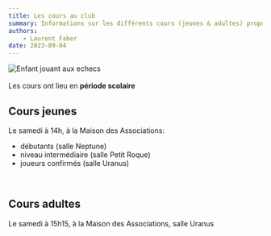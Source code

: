 ```yaml
---
title: Les cours au club
summary: Informations sur les différents cours (jeunes & adultes) proposés par le club.
authors:
    - Laurent Faber
date: 2023-09-04
---
```


<div class="container">
	<div class="bs-docs-section">
		<div class="row">
			<div class="col-lg-2"></div>
			<div class="col-lg-8">
				<img src="./../img/cours/echecs-apprendre-enfant-logo-2.jpg" alt="Enfant jouant aux echecs">
			</div>
			<div class="col-lg-2"></div>
		</div>
	</div>
</div>
<br>

<div class="alert alert-success" role="alert">
Les cours ont lieu en <strong>période scolaire</strong>
</div>


## Cours jeunes

Le samedi à 14h, à la Maison des Associations:

+ débutants (salle Neptune)
+ niveau intermédiaire (salle Petit Roque)
+ joueurs confirmés (salle Uranus)

<br>

## Cours adultes

Le samedi à 15h15, à la Maison des Associations, salle Uranus